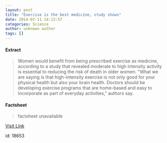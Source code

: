 ```yaml
---
layout: post
title: "Exercise is the best medicine, study shows"
date: 2014-07-11 14:13:57
categories: Science
author: unknown author
tags: []
---
```



#### Extract
>Women would benefit from being prescribed exercise as medicine, according to a study that revealed moderate to high intensity activity is essential to reducing the risk of death in older women. "What we are saying is that high-intensity exercise is not only good for your physical health but also your brain health. Doctors should be developing exercise programs that are home-based and easy to incorporate as part of everyday activities," authors say.

#### Factsheet
>factsheet unavailable

[Visit Link](http://feeds.sciencedaily.com/~r/sciencedaily/~3/AEhExIeeKTQ/140711101357.htm)

id:   18653
